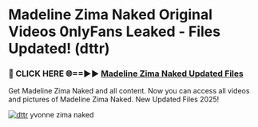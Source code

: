 # Madeline Zima Naked Original Videos 0nlyFans Leaked - Files Updated! (dttr)

<h3>🔴 CLICK HERE 🌐==►► <a href="https://tinyurl.com/up5wt9bj" rel="nofollow">Madeline Zima Naked Updated Files</a></h3>

Get Madeline Zima Naked and all content. Now you can access all videos and pictures of Madeline Zima Naked. New Updated Files 2025!

[![dttr](https://i.imgur.com/ABiUzMV.gif)](https://tinyurl.com/up5wt9bj)
yvonne zima naked